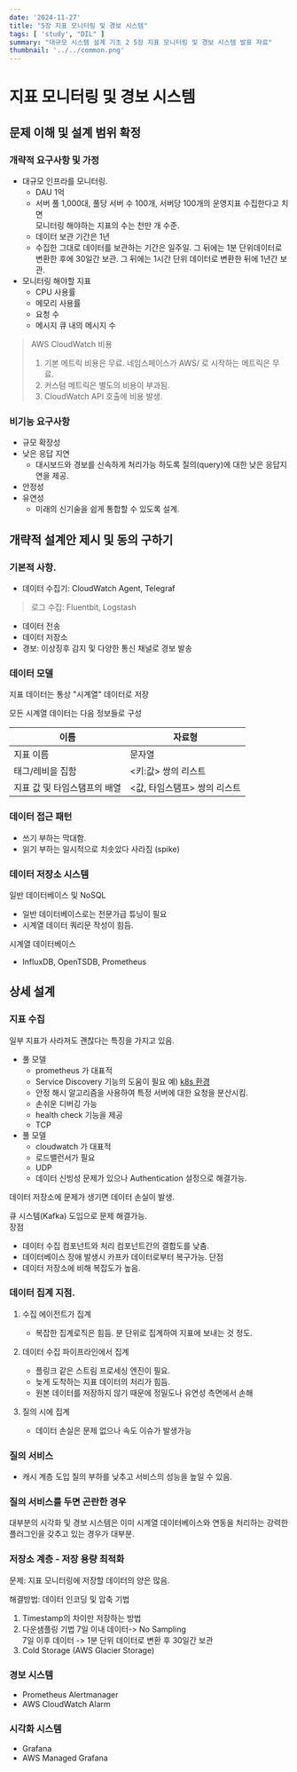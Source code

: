 ```yaml
---
date: '2024-11-27'
title: "5장 지표 모니터링 및 경보 시스템"
tags: [ 'study', "DIL" ]
summary: "대규모 시스템 설계 기초 2 5장 지표 모니터링 및 경보 시스템 발표 자료"
thumbnail: '../../common.png'
---
```


# 지표 모니터링 및 경보 시스템

## 문제 이해 및 설계 범위 확정

### 개략적 요구사항 및 가정

- 대규모 인프라를 모니터링.
    - DAU 1억
    - 서버 풀 1,000대, 풀당 서버 수 100개, 서버당 100개의 운영지표 수집한다고 치면      
      모니터링 해야하는 지표의 수는 천만 개 수준.
    - 데이터 보관 기간은 1년
    - 수집한 그대로 데이터를 보관하는 기간은 일주일. 그 뒤에는 1분 단위데이터로 변환한 후에 30일간 보관. 그 뒤에는 1시간 단위 데이터로 변환한 뒤에 1년간 보관.
- 모니터링 해야할 지표
    - CPU 사용률
    - 메모리 사용률
    - 요청 수
    - 메시지 큐 내의 메시지 수

> AWS CloudWatch 비용
> 1. 기본 메트릭 비용은 무료. 네임스페이스가 AWS/ 로 시작하는 메트릭은 무료.
> 2. 커스텀 메트릭은 별도의 비용이 부과됨.
> 3. CloudWatch API 호출에 비용 발생.

### 비기능 요구사항

- 규모 확장성
- 낮은 응답 지연
    - 대시보드와 경보를 신속하게 처리가능 하도록 질의(query)에 대한 낮은 응답지연을 제공.
- 안정성
- 유연성
    - 미래의 신기술을 쉽게 통합할 수 있도록 설계.

## 개략적 설계안 제시 및 동의 구하기

### 기본적 사항.

- 데이터 수집기: CloudWatch Agent, Telegraf

> 로그 수집: Fluentbit, Logstash

- 데이터 전송
- 데이터 저장소
- 경보: 이상징후 감지 및 다양한 통신 채널로 경보 발송

### 데이터 모델

지표 데이터는 통상 "시계열" 데이터로 저장

모든 시계열 데이터는 다음 정보들로 구성

| 이름               | 자료형               |
|------------------|-------------------|
| 지표 이름            | 문자열               |
| 태그/레비을 집함        | <키:값> 쌍의 리스트      |
| 지표 값 및 타임스탬프의 배열 | <값, 타임스탬프> 쌍의 리스트 |

### 데이터 접근 패턴

- 쓰기 부하는 막대함.
- 읽기 부하는 일시적으로 치솟았다 사라짐 (spike)

### 데이터 저장소 시스템

일반 데이터베이스 및 NoSQL

- 일반 데이터베이스로는 전문가급 튜닝이 필요
- 시계열 데이터 쿼리문 작성이 힘듬.

시계열 데이터베이스

- InfluxDB, OpenTSDB, Prometheus

## 상세 설계

### 지표 수집

일부 지표가 사라져도 괜찮다는 특징을 가지고 있음.

- 풀 모델
    - prometheus 가 대표적
    - Service Discovery 기능의 도움이 필요
      예) [k8s 환경](https://stdhsw.tistory.com/entry/Prometheus%EA%B0%80-Kubernetes-service-discover%ED%95%98%EB%8A%94-%EB%B0%A9%EB%B2%95)
    - 안정 해시 알고리즘을 사용하여 특정 서버에 대한 요청을 분산시킴.
    - 손쉬운 디버깅 가능
    - health check 기능을 제공
    - TCP
- 풀 모델
    - cloudwatch 가 대표적
    - 로드밸런서가 필요
    - UDP
    - 데이터 신빙성 문제가 있으나 Authentication 설정으로 해결가능.

데이터 저장소에 문제가 생기면 데이터 손실이 발생.

큐 시스템(Kafka) 도입으로 문제 해결가능.   
장점

- 데이터 수집 컴포넌트와 처리 컴포넌트간의 결합도를 낮춤.
- 데이터베이스 장애 발생시 카프카 데이터로부터 복구가능.
  단점
- 데이터 저장소에 비해 복잡도가 높음.

### 데이터 집계 지점.

1. 수집 에이전트가 집계
    - 복잡한 집계로직은 힘듬. 분 단위로 집계하여 지표에 보내는 것 정도.

2. 데이터 수집 파이프라인에서 집계
    - 플링크 같은 스트림 프로세싱 엔진이 필요.
    - 늦게 도착하는 지표 데이터의 처리가 힘듬.
    - 원본 데이터를 저장하지 않기 때문에 정밀도나 유연성 측면에서 손해
3. 질의 시에 집계
    - 데이터 손실은 문제 없으나 속도 이슈가 발생가능

### 질의 서비스

- 캐시 계층 도입
  질의 부하를 낮추고 서비스의 성능을 높일 수 있음.

### 질의 서비스를 두면 곤란한 경우

대부분의 시각화 및 경보 시스템은
이미 시계열 데이터베이스와 연동을 처리하는 강력한 플러그인을 갖추고 있는 경우가 대부분.

### 저장소 계층 - 저장 용량 최적화

문제: 지표 모니터링에 저장할 데이터의 양은 많음.

해결방법: 데이터 인코딩 및 압축 기법

1. Timestamp의 차이만 저장하는 방법
2. 다운샘플링 기법
   7일 이내 데이터-> No Sampling   
   7일 이후 데이터 -> 1분 단위 데이터로 변환 후 30일간 보관
3. Cold Storage (AWS Glacier Storage)

### 경보 시스템

- Prometheus Alertmanager
- AWS CloudWatch Alarm

### 시각화 시스템

- Grafana
- AWS Managed Grafana

